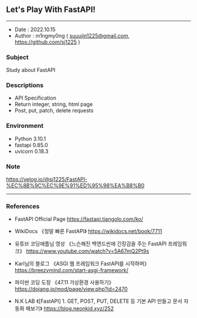 ## Let's Play With FastAPI!

---

* Date : 2022.10.15
* Author : m1ngmy0ng ( suuujin1225@gmail.com, https://github.com/sj1225 )

### Subject
Study about FastAPI

### Descriptions
* API Specification
* Return integer, string, html page
* Post, put, patch, delete requests

### Environment

* Python 3.10.1
* fastapi 0.85.0
* uvicorn 0.18.3

### Note
https://velog.io/@sj1225/FastAPI-%EC%8B%9C%EC%9E%91%ED%95%98%EA%B8%B0

---

### References
* FastAPI Official Page
https://fastapi.tiangolo.com/ko/

* WikiDocs 《정말 빠른 FastAPI》
https://wikidocs.net/book/7711

* 유튜브 코딩애플님 영상 《느슨해진 백엔드씬에 긴장감을 주는 FastAPI 프레임워크》
https://www.youtube.com/watch?v=5A67mQ2Pt9s

* Karl님의 블로그 《ASGI 웹 프레임워크 FastAPI를 시작하며》
https://breezymind.com/start-asgi-framework/

* 파이썬 코딩 도장 《47.11 가상환경 사용하기》
https://dojang.io/mod/page/view.php?id=2470

* N.K LAB 《[FastAPI] 1. GET, POST, PUT, DELETE 등 기본 API 만들고 문서 자동화 해보기》
https://blog.neonkid.xyz/252